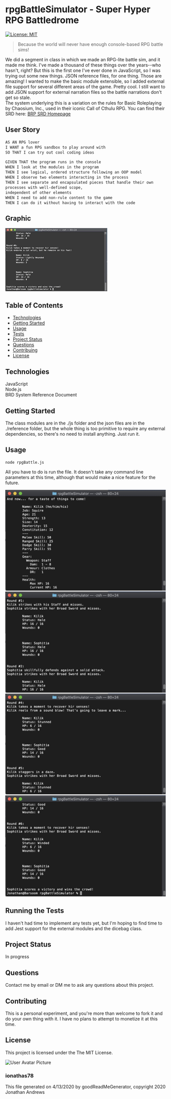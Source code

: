 # rpgBattleSimulator - Super Hyper RPG Battledrome
[![License: MIT](https://img.shields.io/badge/License-MIT-yellow.svg)](https://opensource.org/licenses/MIT)

> Because the world will never have enough console-based RPG battle sims!

We did a segment in class in which we made an RPG-lite battle sim, and it made me think. I've made a thousand of these things over the years--who hasn't, right? But this is the first one I've ever done in JavaScript, so I was trying out some new things. JSON reference files, for one thing. Those are amazing! I wanted to make the basic module extensible, so I added external file support for several different areas of the game. Pretty cool. I still want to add JSON support for external narration files so the battle narrations don't get so stale.\
The system underlying this is a variation on the rules for Basic Roleplaying by Chaosium, Inc., used in their iconic Call of Cthulu RPG. You can find their SRD here: 
[BRP SRD Homepage](https://www.chaosium.com/brp-system-reference-document/)

## User Story

```
AS AN RPG lover
I WANT a fun RPG sandbox to play around with
SO THAT I can try out cool coding ideas
```

```
GIVEN THAT the program runs in the console
WHEN I look at the modules in the program
THEN I see logical, ordered structure following an OOP model
WHEN I observe two elements interacting in the process
THEN I see separate and encapsulated pieces that handle their own processes with well-defined scope,
independent of other elements
WHEN I need to add non-rule content to the game
THEN I can do it without having to interact with the code
```

## Graphic
![Project Image 0](./images/rpgBattle_GIF.gif)

## Table of Contents
* [Technologies](#Technologies)
* [Getting Started](#Getting)
* [Usage](#Usage)
* [Tests](#Running)
* [Project Status](#Project)
* [Questions](#Questions)
* [Contribuing](#Contributing)
* [License](#License)


## Technologies
JavaScript\
Node.js\
BRD System Reference Document


## Getting Started
The class modules are in the ./js folder and the json files are in the ./reference folder, but the whole thing is too primitive to require any external dependencies, so there's no need to install anything. Just run it.



## Usage
```
node rpgBattle.js
```

All you have to do is run the file. It doesn't take any command line parameters at this time, although that would make a nice feature for the future.

![Project Usage Image 0](./images/Opening_ScreenShot.jpg)
![Project Usage Image 1](./images/Program1_ScreenShot.jpg)
![Project Usage Image 2](./images/Program2_ScreenShot.jpg)
![Project Usage Image 3](./images/Ending_ScreenShot.jpg)


## Running the Tests
I haven't had time to implement any tests yet, but I'm hoping to find time to add Jest support for the external modules and the dicebag class.


## Project Status
In progress


## Questions
Contact me by email or DM me to ask any questions about this project.


## Contributing
This is a personal experiment, and you're more than welcome to fork it and do your own thing with it. I have no plans to attempt to monetize it at this time.

## License
This project is licensed under the The MIT License.


![User Avatar Picture](https://avatars1.githubusercontent.com/u/61706660?v=4)
### ionathas78

This file generated on 4/13/2020 by goodReadMeGenerator, copyright 2020 Jonathan Andrews
